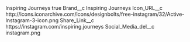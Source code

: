 <?xml version="1.0" encoding="UTF-8"?>
<CustomMetadata xmlns="http://soap.sforce.com/2006/04/metadata" xmlns:xsi="http://www.w3.org/2001/XMLSchema-instance" xmlns:xsd="http://www.w3.org/2001/XMLSchema">
    <label>Inspiring Journeys</label>
    <protected>true</protected>
    <values>
        <field>Brand__c</field>
        <value xsi:type="xsd:string">Inspiring Journeys</value>
    </values>
    <values>
        <field>Icon_URL__c</field>
        <value xsi:type="xsd:string">http://icons.iconarchive.com/icons/designbolts/free-instagram/32/Active-Instagram-3-icon.png</value>
    </values>
    <values>
        <field>Share_Link__c</field>
        <value xsi:type="xsd:string">https://instagram.com/inspiring.journeys</value>
    </values>
    <values>
        <field>Social_Media_del__c</field>
        <value xsi:type="xsd:string">instagram.png</value>
    </values>
</CustomMetadata>
